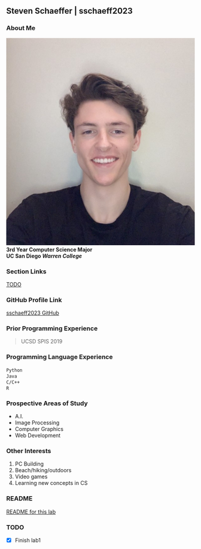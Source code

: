 ## Steven Schaeffer | sschaeff2023
<title>aboutme</title>

### About Me
![Steven Schaeffer's Profile Picture](images/pfp.jpg)\
__3rd Year Computer Science Major__\
__UC San Diego *Warren College*__

### Section Links
[TODO](#todo)

### GitHub Profile Link
[sschaeff2023 GitHub](https://github.com/sschaeff2023)

### Prior Programming Experience
> UCSD SPIS 2019

### Programming Language Experience
```
Python
Java
C/C++
R
```

### Prospective Areas of Study
- A.I.
- Image Processing
- Computer Graphics
- Web Development

### Other Interests
1. PC Building
2. Beach/hiking/outdoors
3. Video games
4. Learning new concepts in CS

### README
[README for this lab](README.md)

### TODO
- [x] Finish lab1
